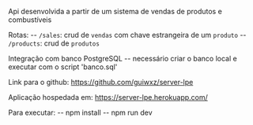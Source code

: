Api desenvolvida a partir de um sistema de vendas de produtos e combustíveis

Rotas:
  -- `/sales`: crud de `vendas` com chave estrangeira de um `produto`
  -- `/products`: crud de `produtos`

Integração com banco PostgreSQL
  -- necessário criar o banco local e executar com o script 'banco.sql'

Link para o github: https://github.com/guiwxz/server-lpe

Aplicação hospedada em: https://server-lpe.herokuapp.com/

Para executar:
  -- npm install
  -- npm run dev